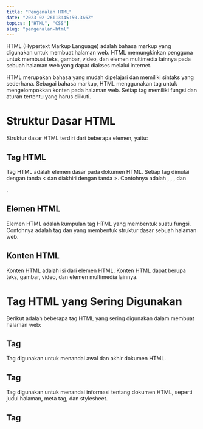 ```yaml
---
title: "Pengenalan HTML"
date: "2023-02-26T13:45:50.366Z"
topics: ["HTML", "CSS"]
slug: "pengenalan-html"
---
```


HTML (Hypertext Markup Language) adalah bahasa markup yang digunakan untuk membuat halaman web. HTML memungkinkan pengguna untuk membuat teks, gambar, video, dan elemen multimedia lainnya pada sebuah halaman web yang dapat diakses melalui internet.

HTML merupakan bahasa yang mudah dipelajari dan memiliki sintaks yang sederhana. Sebagai bahasa markup, HTML menggunakan tag untuk mengelompokkan konten pada halaman web. Setiap tag memiliki fungsi dan aturan tertentu yang harus diikuti.

# Struktur Dasar HTML

Struktur dasar HTML terdiri dari beberapa elemen, yaitu:

## Tag HTML

Tag HTML adalah elemen dasar pada dokumen HTML. Setiap tag dimulai dengan tanda < dan diakhiri dengan tanda >. Contohnya adalah <html>, <head>, <body>, dan <p>.

## Elemen HTML

Elemen HTML adalah kumpulan tag HTML yang membentuk suatu fungsi. Contohnya adalah tag <head> dan <body> yang membentuk struktur dasar sebuah halaman web.

## Konten HTML

Konten HTML adalah isi dari elemen HTML. Konten HTML dapat berupa teks, gambar, video, dan elemen multimedia lainnya.

# Tag HTML yang Sering Digunakan

Berikut adalah beberapa tag HTML yang sering digunakan dalam membuat halaman web:

## Tag <html>

Tag <html> digunakan untuk menandai awal dan akhir dokumen HTML.

## Tag <head>

Tag <head> digunakan untuk menandai informasi tentang dokumen HTML, seperti judul halaman, meta tag, dan stylesheet.

## Tag <title>

Tag <title> digunakan untuk menandai judul halaman web.

## Tag <body>

Tag <body> digunakan untuk menandai isi dari halaman web.

## Tag <h1> - <h6>

Tag <h1> - <h6> digunakan untuk menandai judul pada halaman web dengan level yang berbeda. Tag <h1> adalah judul utama dengan level yang paling tinggi, sedangkan tag <h6> adalah judul dengan level yang paling rendah.

## Tag <p>

Tag <p> digunakan untuk menandai paragraf pada halaman web.

## Tag <a>

Tag <a> digunakan untuk membuat tautan pada halaman web.

## Tag <img>

Tag <img> digunakan untuk menampilkan gambar pada halaman web.

## Tag <ul> dan <li>

Tag <ul> dan <li> digunakan untuk membuat daftar tak-terurut pada halaman web.

## Tag <ol> dan <li>

Tag <ol> dan <li> digunakan untuk membuat daftar terurut pada halaman web.

# Menggunakan HTML

HTML dapat digunakan dengan berbagai cara. Salah satu cara yang paling umum adalah dengan menggunakan editor teks seperti Notepad atau Sublime Text.

Berikut adalah langkah-langkah untuk membuat halaman web sederhana menggunakan HTML:

1. Buka editor teks yang Anda inginkan.
2. Buat file baru dengan ekstensi .html.
3. Tulis kode HTML pada file tersebut menggunakan tag dan elemen HTML yang sesuai.
4. Simpan file tersebut.
5. Buka file tersebut di browser web untuk melihat hasilnya.

# Kesimpulan

HTML adalah bahasa markup yang digunakan untuk membuat halaman web. HTML memiliki sintaks yang seder
